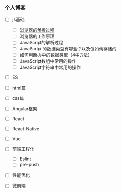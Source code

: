 ﻿### 个人博客

- [ ] js基础
    - [ ] [浏览器的解析过程](http://docs.mathjax.org/en/latest/tex.html#tex-eq-numbers)
    - [ ] 浏览器的工作原理
    - [ ] JavaScript的解析过程
    - [ ] JavaScript 的数据类型有哪些？以及值如何存储的
    - [ ] 如何判断Js中的数据类型（4中方法）
    - [ ] JavaScript数组中常用的操作
    - [ ] JavaScript字符串中常用的操作
- [ ] ES
- [ ] html篇
- [ ] css篇
- [ ] Angular框架
- [ ] React
- [ ] React-Native
- [ ] Vue
- [ ] 前端工程化
    - [ ] Eslint
    - [ ] pre-push
- [ ] 性能优化
- [ ] 微前端



